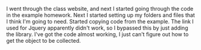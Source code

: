 I went through the class website, and next I started going through the code in the example homework. Next I started setting up my folders and files that I think I'm going to need. Started copying code from the example. The link I used for Jquery apparently didn't work, so I bypassed this by just adding the library. I've got the code almost working, I just can't figure out how to get the object to be collected.